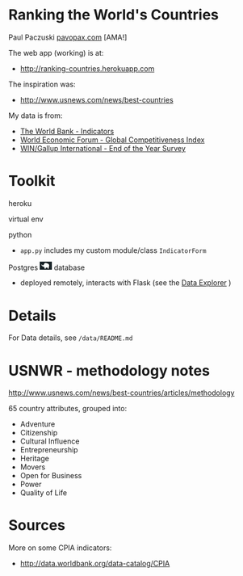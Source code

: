 # Ranking the World's Countries
Paul Paczuski [pavopax.com](http://pavopax.github.io)   [AMA!] 	

The web app (working) is at:

* http://ranking-countries.herokuapp.com

The inspiration was:

* http://www.usnews.com/news/best-countries

My data is from:

* [The World Bank - Indicators](http://data.worldbank.org)
* [World Economic Forum - Global Competitiveness Index](http://reports.weforum.org/global-competitiveness-report-2014-2015/)
* [WIN/Gallup International - End of the Year Survey](http://www.wingia.com/en/services/end_of_year_survey_2015/global_regional_results/9/53/)




Toolkit 
===============================================================================

heroku

virtual env

python

* `app.py` includes my custom module/class `IndicatorForm`

Postgres <img src="https://raw.githubusercontent.com/pavopax/ranking-countries/master/heroku/static/img/ele.png" width="24px"> database
*  deployed remotely, interacts with Flask (see the [Data Explorer](http://indicated.herokuapp.com/explorer) )


Details
===============================================================================
For Data details, see `/data/README.md` 



USNWR - methodology notes
===============================================================================
http://www.usnews.com/news/best-countries/articles/methodology

65 country attributes, grouped into:
* Adventure
* Citizenship
* Cultural Influence
* Entrepreneurship
* Heritage
* Movers
* Open for Business
* Power
* Quality of Life

Sources 
===============================================================================
More on some CPIA indicators:
* http://data.worldbank.org/data-catalog/CPIA

